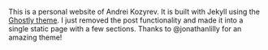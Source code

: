 This is a personal website of Andrei Kozyrev. It is built with Jekyll using the [Ghostly theme](https://github.com/jonathanlilly/ghostly?tab=readme-ov-file). I just removed the post functionality and made it into a single static page with a few sections. Thanks to @jonathanlilly for an amazing theme!
